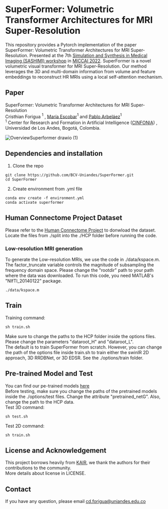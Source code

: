 # SuperFormer: Volumetric Transformer Architectures for MRI Super-Resolution
This repository provides a Pytorch implementation of the paper SuperFormer: Volumetric Transformer Architectures for MRI Super-Resolution. Presented at the 7th [Simulation and Synthesis in Medical Imaging (SASHIMI) workshop](https://2022.sashimi-workshop.org/) in [MICCAI 2022](https://conferences.miccai.org/2022/en/). SuperFormer is a novel volumetric visual transformer for MRI Super-Resolution. Our method leverages the 3D and multi-domain information from volume and feature embeddings to reconstruct HR MRIs using a local self-attention mechanism. 
## Paper
SuperFormer: Volumetric Transformer Architectures for MRI Super-Resolution <br>
Cristhian Forigua $^1$ , [María Escobar](https://mc-escobar11.github.io/)$^1$ and [Pablo Arbeláez](https://scholar.google.com.co/citations?user=k0nZO90AAAAJ&hl=en)$^1$ <br>
$^1$ Center for Research and Formation in Artificial Intelligence ([CINFONIA](https://cinfonia.uniandes.edu.co/)) , Universidad de Los Andes, Bogotá, Colombia.
 
![OverviewSuperformer drawio (1)](https://user-images.githubusercontent.com/66923636/181068906-77dfbcb3-a373-4af0-9ea8-4af73a531961.png)

## Dependencies and installation 
1. Clone the repo
```
git clone https://github.com/BCV-Uniandes/SuperFormer.git
cd SuperFormer
```
2. Create environment from .yml file
```
conda env create -f environment.yml
conda activate superformer
```

## Human Connectome Project Dataset
Please refer to the [Human Connectome Project](https://www.humanconnectome.org/study/hcp-young-adult/document/1200-subjects-data-release) to donwload the dataset.
Locate the files from ./split into the ./HCP folder before running the code.
### Low-resolution MRI generation
To generate the Low-resolution MRIs, we use the code in ./data/kspace.m. The factor_truncate variable controls the magnitude of subsampling the frequency domain space. Please change the "rootdir" path to your path where the data was downloaded. To run this code, you need MATLAB's "NIfTI_20140122" package.
```
./data/kspace.m
```
## Train
Training command:
```
sh train.sh
```
Make sure to change the paths to the HCP folder inside the options files. Please change the parameters "dataroot_H" and "dataroot_L". <br>
The default is to train SuperFormer from scratch. However, you can change the path of the options file inside train.sh to train either the swinIR 2D approach, 3D RRDBNet, or 3D EDSR. See the ./options/train folder.
## Pre-trained Model and Test
You can find our pe-trained models [here](https://drive.google.com/drive/folders/1o4p5JHO5hwfrS2G7HREKhdOZI0T7ZgWM) <br>
Before testing, make sure you change the paths of the pretrained models inside the ./options/test files. Change the attribute "pretrained_netG". Also, change the path to the HCP data. <br>
Test 3D command:
```
sh test.sh
```
Test 2D command:
```
sh train.sh
```
## License and Acknowledgement
This project borrows heavily from [KAIR](https://github.com/cszn/KAIR), we thank the authors for their contributions to the community. <br>
More details about license in LICENSE.
## Contact
If you have any question, please email cd.forigua@uniandes.edu.co 
